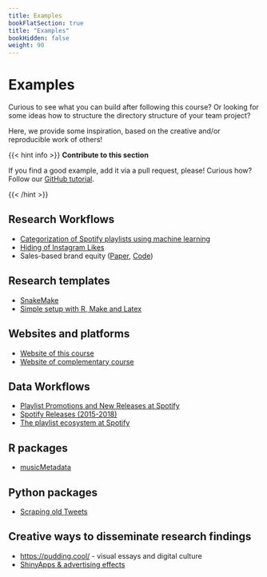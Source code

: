 ```yaml
---
title: Examples
bookFlatSection: true
title: "Examples"
bookHidden: false
weight: 90
---
```


# Examples

Curious to see what you can build after following this course? Or looking for some ideas how to structure the directory structure of your team project?

Here, we provide some inspiration, based on the creative and/or reproducible work of others!

{{< hint info >}}
__Contribute to this section__

If you find a good example, add it via a pull request, please! Curious how? Follow our [GitHub tutorial](../../docs/tutorials/version-control).

{{< /hint >}}

## Research Workflows
* [Categorization of Spotify playlists using machine learning](https://github.com/hannesdatta/spotify-playlist-clustering)
* [Hiding of Instagram Likes](https://github.com/RoyKlaasseBos/Hiding-Instagram-Likes)
* Sales-based brand equity ([Paper](https://doi.org/10.1509/jm.15.0340), [Code](https://github.com/hannesdatta/brand-equity-journal-of-marketing))

## Research templates
- [SnakeMake](https://github.com/hannesdatta/snakemake-econ-r)
- [Simple setup with R, Make and Latex](https://tilburgsciencehub.com/examples/simple-reproducible-workflow/)

## Websites and platforms
- [Website of this course](https://dprep.hannesdatta.com)
- [Website of complementary course](http://odcm.hannesdatta.com)

## Data Workflows
* [Playlist Promotions and New Releases at Spotify](https://github.com/hannesdatta/data-spotify-promotions-releases)
* [Spotify Releases (2015-2018)](https://github.com/hannesdatta/data-spotify-releases-2015-2018)
* [The playlist ecosystem at Spotify](https://github.com/hannesdatta/data-spotify-playlist-ecosystem)

## R packages
* [musicMetadata](https://github.com/hannesdatta/musicMetadata)

## Python packages
* [Scraping old Tweets](https://github.com/MartinBeckUT/TwitterScraper/tree/master/snscrape)

## Creative ways to disseminate research findings
- https://pudding.cool/ - visual essays and digital culture
- [ShinyApps & advertising effects](http://advertising-effects.chicagobooth.edu)